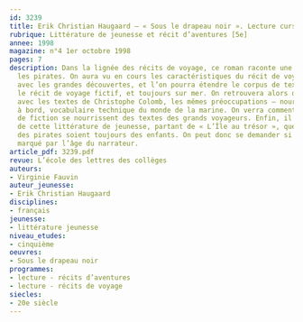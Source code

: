 ```yaml
---
id: 3239
title: Erik Christian Haugaard – « Sous le drapeau noir ». Lecture cursive 
rubrique: Littérature de jeunesse et récit d’aventures [5e]
annee: 1998
magazine: n°4 1er octobre 1998
pages: 7
description: Dans la lignée des récits de voyage, ce roman raconte une aventure parmi
  les pirates. On aura vu en cours les caractéristiques du récit de voyage en relation
  avec les grandes découvertes, et l’on pourra étendre le corpus de textes en étudiant
  le récit de voyage fictif, et toujours sur mer. On retrouvera alors des points communs
  avec les textes de Christophe Colomb, les mêmes préoccupations – nourriture, vie
  à bord, vocabulaire technique du monde de la marine. On verra comment ces récits
  de fiction se nourrissent des textes des grands voyageurs. Enfin, il est typique
  de cette littérature de jeunesse, partant de « L’Île au trésor », que les prisonniers
  des pirates soient toujours des enfants. On peut donc se demander si le récit est
  marqué par l’âge du narrateur.
article_pdf: 3239.pdf
revue: L’école des lettres des collèges
auteurs:
- Virginie Fauvin
auteur_jeunesse:
- Erik Christian Haugaard
disciplines:
- français
jeunesse:
- littérature jeunesse
niveau_etudes:
- cinquième
oeuvres:
- Sous le drapeau noir
programmes:
- lecture - récits d’aventures
- lecture - récits de voyage
siecles:
- 20e siècle
---
```

